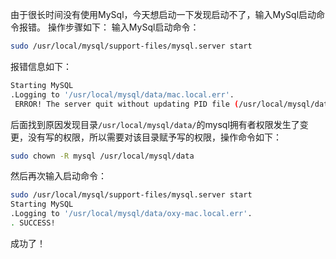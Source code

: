 由于很长时间没有使用MySql，今天想启动一下发现启动不了，输入MySql启动命令报错。
 操作步骤如下：
 输入MySql启动命令：

```bash
sudo /usr/local/mysql/support-files/mysql.server start
```

报错信息如下：

```bash
Starting MySQL
.Logging to '/usr/local/mysql/data/mac.local.err'.
 ERROR! The server quit without updating PID file (/usr/local/mysql/data/mac.local.pid).
```

后面找到原因发现目录`/usr/local/mysql/data/`的mysql拥有者权限发生了变更，没有写的权限，所以需要对该目录赋予写的权限，操作命令如下：

```bash
sudo chown -R mysql /usr/local/mysql/data
```

然后再次输入启动命令：

```bash
sudo /usr/local/mysql/support-files/mysql.server start
Starting MySQL
.Logging to '/usr/local/mysql/data/oxy-mac.local.err'.
. SUCCESS! 
```

成功了！